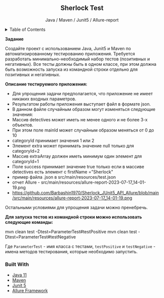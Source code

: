 <!-- PROJECT SHIELDS -->
<!--
*** I'm using markdown "reference style" links for readability.
*** Reference links are enclosed in brackets [ ] instead of parentheses ( ).
*** See the bottom of this document for the declaration of the reference variables
*** for contributors-url, forks-url, etc. This is an optional, concise syntax you may use.
*** https://www.markdownguide.org/basic-syntax/#reference-style-links
-->
<div align="center">
<h2 align="center">Sherlock Test</h2>
  <p align="center">
    Java / Maven / Junit5 / Allure-report
  </p>
</div>

<!-- TABLE OF CONTENTS -->
<details>
  <summary>Table of Contents</summary>
  <ol>
    <li>
      <a href="#about-the-project">About The Project</a>
      <ul>
        <li><a href="#built-with">Built With</a></li>
      </ul>
    </li>

  </ol>
</details>

<!-- ABOUT THE PROJECT -->

**Задание**

Создайте проект с использованием Java, Junit5 и Maven по автоматизированному тестированию приложения. 
Требуется разработать минимально-необходимый набор тестов (позитивных и негативных). 
Все тесты должны быть в одном классе, при этом должна быть возможность запуска из командной строки отдельно для позитивных и негативных.

**Описание тестируемого приложения:**

- Для упрощения задачи предполагается, что приложение не имеет никаких входных параметров. 
- Результатом работы приложения выступает файл в формате json.
- В данном файле случайным образом могут изменяться следующие значения:
- Массив detectives может иметь не менее одного и не более 3-х объектов. 
- При этом поле mainId может случайным образом меняться от 0 до 10
- categoryId принимает значения 1 или 2
- Элемент extra может принимать значение null только для categoryId=2
- Массив extraArray должен иметь минимум один элемент для categoryId=1
- Поле success принимает значение true только если в массиве detectives есть элемент с firstName ="Sherlock"
- пример файла .json в src/main/resources/test.json
- отчет Allure - src/main/resources/allure-report-2023-07-17_14-01-19.png
- https://github.com/Barbashin1970/Sherlock_JUnit5_API_Allure/blob/main/src/main/resources/allure-report-2023-07-17_14-01-19.png

Остальными условиями для упрощения задачи можно пренебречь.


**Для запуска тестов из командной строки можно использовать следующие команды:**


mvn clean test -Dtest=ParameterTest#testPositive
mvn clean test -Dtest=ParameterTest#testNegative

Где `ParameterTest` - имя класса с тестами,
`testPositive` и `testNegative` - имена методов тестирования, которые необходимо запустить.

### Built With

* <a href="https://www.java.com/ru/">Java 11</a>
* <a href="https://mvnrepository.com/">Maven</a>
* <a href="https://junit.org/junit5/docs/current/user-guide/">Junit 5</a>
* <a href="https://github.com/allure-framework/">Allure Framework</a>

